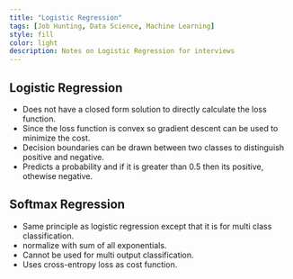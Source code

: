 ```yaml
---
title: "Logistic Regression"
tags: [Job Hunting, Data Science, Machine Learning]
style: fill
color: light
description: Notes on Logistic Regression for interviews
---
```




## Logistic Regression

- Does not have a closed form solution to directly calculate the loss function.
- Since the loss function is convex so gradient descent can be used to minimize the cost.
- Decision boundaries can be drawn between two classes to distinguish positive and negative.
- Predicts a probability and if it is greater than 0.5 then its positive, othewise negative.

## Softmax Regression

- Same principle as logistic regression except that it is for multi class classification.
- normalize with sum of all exponentials.
- Cannot be used for multi output classification.
- Uses cross-entropy loss as cost function.



